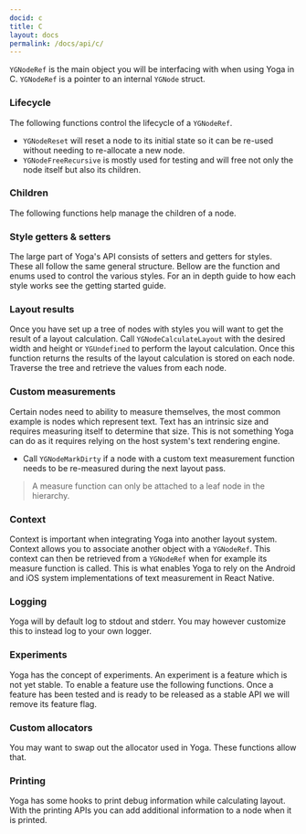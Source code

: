 ```yaml
---
docid: c
title: C
layout: docs
permalink: /docs/api/c/
---
```

`YGNodeRef` is the main object you will be interfacing with when using Yoga in C. `YGNodeRef` is a pointer to an internal `YGNode` struct.

### Lifecycle

The following functions control the lifecycle of a `YGNodeRef`.

<script src="https://gist.github.com/emilsjolander/99e454d04df4765147f407bde131feca.js"></script>

- `YGNodeReset` will reset a node to its initial state so it can be re-used without needing to re-allocate a new node.
- `YGNodeFreeRecursive` is mostly used for testing and will free not only the node itself but also its children.

### Children

The following functions help manage the children of a node.

<script src="https://gist.github.com/emilsjolander/7e162314294087bb78817c064d345afb.js"></script>

### Style getters & setters

The large part of Yoga's API consists of setters and getters for styles. These all follow the same general structure. Bellow are the function and enums used to control the various styles. For an in depth guide to how each style works see the getting started guide.

<script src="https://gist.github.com/emilsjolander/74913a3326d952ff5a65dabe5ce4baf8.js"></script>

### Layout results

Once you have set up a tree of nodes with styles you will want to get the result of a layout calculation. Call `YGNodeCalculateLayout` with the desired width and height or `YGUndefined` to perform the layout calculation. Once this function returns the results of the layout calculation is stored on each node. Traverse the tree and retrieve the values from each node.

<script src="https://gist.github.com/emilsjolander/7c7c9c61b69daff5b925719065fb0dc9.js"></script>

### Custom measurements

Certain nodes need to ability to measure themselves, the most common example is nodes which represent text. Text has an intrinsic size and requires measuring itself to determine that size. This is not something Yoga can do as it requires relying on the host system's text rendering engine.

- Call `YGNodeMarkDirty` if a node with a custom text measurement function needs to be re-measured during the next layout pass.

> A measure function can only be attached to a leaf node in the hierarchy.

<script src="https://gist.github.com/emilsjolander/73f9118d8bd27f9cb3744c08f1e53a32.js"></script>

### Context

Context is important when integrating Yoga into another layout system. Context allows you to associate another object with a `YGNodeRef`. This context can then be retrieved from a `YGNodeRef` when for example its measure function is called. This is what enables Yoga to rely on the Android and iOS system implementations of text measurement in React Native.

<script src="https://gist.github.com/emilsjolander/c3d23a1b880d59627e959f3447a9511b.js"></script>

### Logging

Yoga will by default log to stdout and stderr. You may however customize this to instead log to your own logger.

<script src="https://gist.github.com/emilsjolander/b538718ffd7a55efc80845468e0f063e.js"></script>

### Experiments

Yoga has the concept of experiments. An experiment is a feature which is not yet stable. To enable a feature use the following functions. Once a feature has been tested and is ready to be released as a stable API we will remove its feature flag.

<script src="https://gist.github.com/emilsjolander/002516a55e10947e4bdcf5484eee8745.js"></script>

### Custom allocators

You may want to swap out the allocator used in Yoga. These functions allow that.

<script src="https://gist.github.com/emilsjolander/f45053d4f09a9faaf94a8fc071f0224f.js"></script>

### Printing

Yoga has some hooks to print debug information while calculating layout. With the printing APIs you can add additional information to a node when it is printed.

<script src="https://gist.github.com/emilsjolander/c9fbaba914d699ecc91841f4f5515f20.js"></script>
